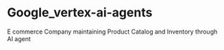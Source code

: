 # Google_vertex-ai-agents
E commerce Company maintaining Product Catalog and Inventory through AI agent

